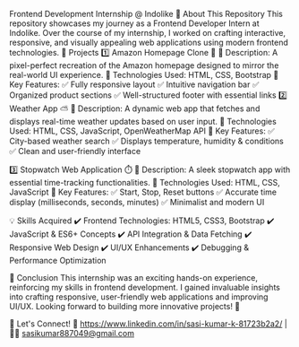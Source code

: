 Frontend Development Internship @ Indolike
🚀 About This Repository
This repository showcases my journey as a Frontend Developer Intern at Indolike. Over the course of my internship, I worked on crafting interactive, responsive, and visually appealing web applications using modern frontend technologies.
🌟 Projects
1️⃣ Amazon Homepage Clone 🛒
🔹 Description: A pixel-perfect recreation of the Amazon homepage designed to mirror the real-world UI experience.
🔹 Technologies Used: HTML, CSS, Bootstrap
🔹 Key Features:
✅ Fully responsive layout
✅ Intuitive navigation bar
✅ Organized product sections
✅ Well-structured footer with essential links
2️⃣ Weather App ⛅
🔹 Description: A dynamic web app that fetches and displays real-time weather updates based on user input.
🔹 Technologies Used: HTML, CSS, JavaScript, OpenWeatherMap API
🔹 Key Features:
✅ City-based weather search
✅ Displays temperature, humidity & conditions
✅ Clean and user-friendly interface

3️⃣ Stopwatch Web Application ⏱️
🔹 Description: A sleek stopwatch app with essential time-tracking functionalities.
🔹 Technologies Used: HTML, CSS, JavaScript
🔹 Key Features:
✅ Start, Stop, Reset buttons
✅ Accurate time display (milliseconds, seconds, minutes)
✅ Minimalist and modern UI

💡 Skills Acquired
✔️ Frontend Technologies: HTML5, CSS3, Bootstrap
✔️ JavaScript & ES6+ Concepts
✔️ API Integration & Data Fetching
✔️ Responsive Web Design
✔️ UI/UX Enhancements
✔️ Debugging & Performance Optimization

🎯 Conclusion
This internship was an exciting hands-on experience, reinforcing my skills in frontend development. I gained invaluable insights into crafting responsive, user-friendly web applications and improving UI/UX. Looking forward to building more innovative projects! 🚀


📌 Let's Connect!
💼 https://www.linkedin.com/in/sasi-kumar-k-81723b2a2/ | 👨‍💻 sasikumar887049@gmail.com 

